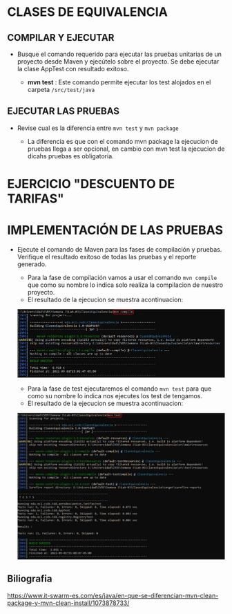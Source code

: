 # CLASES DE EQUIVALENCIA

## COMPILAR Y EJECUTAR

+ Busque el comando requerido para ejecutar las pruebas unitarias de un proyecto desde Maven y ejecútelo sobre el proyecto. Se debe ejecutar la clase AppTest con resultado exitoso.

	+ **mvn test** : Este comando permite ejecutar los test alojados en el carpeta `/src/test/java`
	
## EJECUTAR LAS PRUEBAS

+ Revise cual es la diferencia entre `mvn test` y `mvn package`

	+ La diferencia es que con el comando mvn package la ejecucion de pruebas llega a ser opcional, en cambio con mvn test la ejecucion de dicahs pruebas es obligatoria.

# EJERCICIO "DESCUENTO DE TARIFAS"

# IMPLEMENTACIÓN DE LAS PRUEBAS

+ Ejecute el comando de Maven para las fases de compilación y pruebas. Verifique el resultado exitoso de todas las pruebas y el reporte generado.

	+ Para la fase de compilación vamos a usar el comando `mvn compile` que como su nombre lo indica solo realiza la compilacion de nuestro proyecto.
	+ El resultado de la ejecucion se muestra acontinuacion: 
	
	![](https://github.com/Pokecris200/LAB3CVDS/blob/master/Resources/resultado%20mvn%20compile.png)
	
	+ Para la fase de test ejecutaremos el comando `mvn test` para que como su nombre lo indica nos ejecutes los test de tengamos.
	+ El resultado de la ejecucion se muestra acontinuacion:
	
	![](https://github.com/Pokecris200/LAB3CVDS/blob/master/Resources/resultado%20mvn%20test.png)
	
## Biliografia

<https://www.it-swarm-es.com/es/java/en-que-se-diferencian-mvn-clean-package-y-mvn-clean-install/1073878733/>